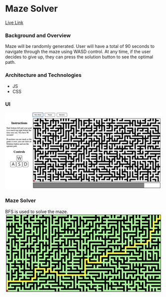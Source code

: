 # Maze Solver

[Live Link](https://OnlyChobo.github.io/Amaze/)

### Background and Overview
Maze will be randomly generated. User will have a total of 90 seconds to navigate through the maze using WASD control. At any time, if the user decides to give up, they can press the solution button to see the optimal path.

### Architecture and Technologies
* JS
* CSS

### UI

<img src="./images/ss1.png" width="600px">

### Maze Solver

BFS is used to solve the maze.
<img src="./images/ss2.png" width="600px">
